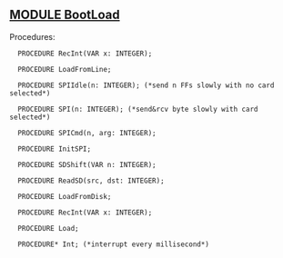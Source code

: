 
## [MODULE BootLoad](https://github.com/io-core/System/blob/main/BootLoad.Mod)

Procedures:

```
  PROCEDURE RecInt(VAR x: INTEGER);
```
```
  PROCEDURE LoadFromLine;
```
```
  PROCEDURE SPIIdle(n: INTEGER); (*send n FFs slowly with no card selected*)
```
```
  PROCEDURE SPI(n: INTEGER); (*send&rcv byte slowly with card selected*)
```
```
  PROCEDURE SPICmd(n, arg: INTEGER);
```
```
  PROCEDURE InitSPI;
```
```
  PROCEDURE SDShift(VAR n: INTEGER);
```
```
  PROCEDURE ReadSD(src, dst: INTEGER);
```
```
  PROCEDURE LoadFromDisk;
```
```
  PROCEDURE RecInt(VAR x: INTEGER);
```
```
  PROCEDURE Load;
```
```
  PROCEDURE* Int; (*interrupt every millisecond*)
```
